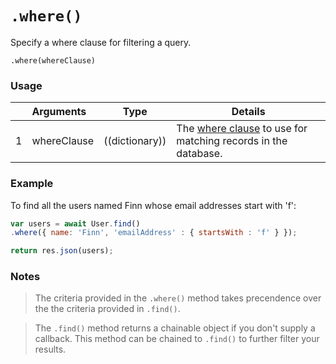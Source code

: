 # `.where()`

Specify a where clause for filtering a query.

```usage
.where(whereClause)
```


### Usage
|   |     Arguments      | Type                | Details    |
|---|:-------------------|---------------------|------------|
| 1 |  whereClause          |  ((dictionary))     | The [where clause](https://sailsjs.com/documentation/concepts/models-and-orm/query-language) to use for matching records in the database. |


### Example

To find all the users named Finn whose email addresses start with 'f':
```javascript
var users = await User.find()
.where({ name: 'Finn', 'emailAddress' : { startsWith : 'f' } });

return res.json(users);
```

### Notes
> The criteria provided in the `.where()` method takes precendence over the the criteria provided in `.find()`.

> The `.find()` method returns a chainable object if you don't supply a callback.  This method can be chained to `.find()` to further filter your results.



<docmeta name="displayName" value=".where()">
<docmeta name="pageType" value="method">
